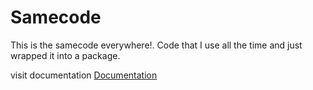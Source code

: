 # Samecode
This is the samecode everywhere!. Code that I use all the time and just wrapped it into a package. 

visit documentation <a href='https://gaarangoa.github.io/samecode/'>Documentation</a>